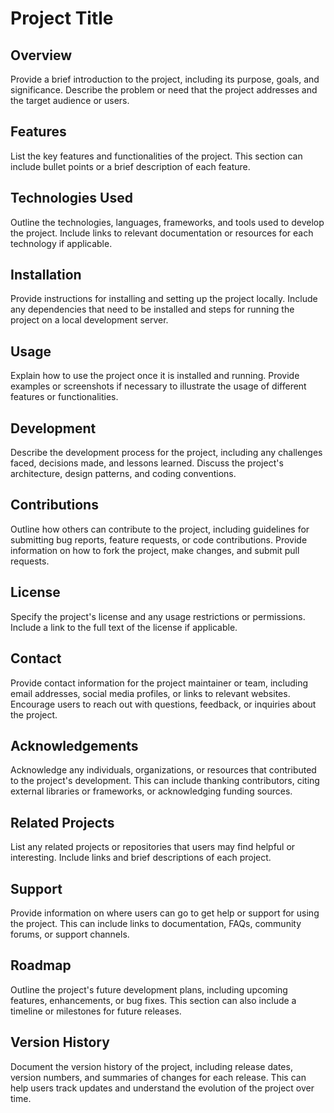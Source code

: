 
# Project Title

## Overview
Provide a brief introduction to the project, including its purpose, goals, and significance. Describe the problem or need that the project addresses and the target audience or users.

## Features
List the key features and functionalities of the project. This section can include bullet points or a brief description of each feature.

## Technologies Used
Outline the technologies, languages, frameworks, and tools used to develop the project. Include links to relevant documentation or resources for each technology if applicable.

## Installation
Provide instructions for installing and setting up the project locally. Include any dependencies that need to be installed and steps for running the project on a local development server.

## Usage
Explain how to use the project once it is installed and running. Provide examples or screenshots if necessary to illustrate the usage of different features or functionalities.

## Development
Describe the development process for the project, including any challenges faced, decisions made, and lessons learned. Discuss the project's architecture, design patterns, and coding conventions.

## Contributions
Outline how others can contribute to the project, including guidelines for submitting bug reports, feature requests, or code contributions. Provide information on how to fork the project, make changes, and submit pull requests.

## License
Specify the project's license and any usage restrictions or permissions. Include a link to the full text of the license if applicable.

## Contact
Provide contact information for the project maintainer or team, including email addresses, social media profiles, or links to relevant websites. Encourage users to reach out with questions, feedback, or inquiries about the project.

## Acknowledgements
Acknowledge any individuals, organizations, or resources that contributed to the project's development. This can include thanking contributors, citing external libraries or frameworks, or acknowledging funding sources.

## Related Projects
List any related projects or repositories that users may find helpful or interesting. Include links and brief descriptions of each project.

## Support
Provide information on where users can go to get help or support for using the project. This can include links to documentation, FAQs, community forums, or support channels.

## Roadmap
Outline the project's future development plans, including upcoming features, enhancements, or bug fixes. This section can also include a timeline or milestones for future releases.

## Version History
Document the version history of the project, including release dates, version numbers, and summaries of changes for each release. This can help users track updates and understand the evolution of the project over time.
